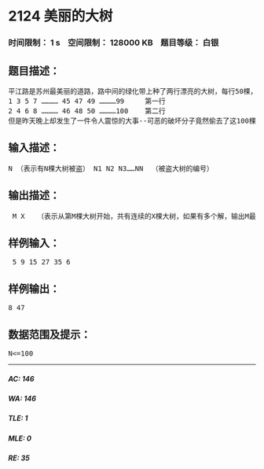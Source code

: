 # 2124 美丽的大树   
### 时间限制： 1 s&nbsp;&nbsp;&nbsp;&nbsp;空间限制： 128000 KB&nbsp;&nbsp;&nbsp;&nbsp;题目等级： 白银  
## 题目描述：  

<pre>
平江路是苏州最美丽的道路，路中间的绿化带上种了两行漂亮的大树，每行50棵，一共100棵大树，这些大树被编上了号，编号方式如下： 
1 3 5 7 ………… 45 47 49 …………99     第一行
2 4 6 8 ………… 46 48 50 …………100    第二行
但是昨天晚上却发生了一件令人震惊的大事--可恶的破坏分子竟然偷去了这100棵大树中的一部分！ 公安部门马上出动，列出了被偷去了大树的编号。现在摆在我们面前的情况是，如果你带领的游客走过的旁边是空空的树坑，那是令人无法接受的，因此我们只能压缩游客在平江路上的旅游距离，务必使游客在连续的大树边游玩，当时，我们就得找出一列（边）最长的连续的大树展现在游客面前。请你编写程序解决这一难题。
</pre>
  
  
## 输入描述：  

<pre>
N （表示有N棵大树被盗） N1 N2 N3……NN  （被盗大树的编号） 
</pre>
  
  
## 输出描述：  

<pre>
 M X   （表示从第M棵大树开始，共有连续的X棵大树，如果有多个解，输出M最小的解即可）
</pre>
  
  
## 样例输入：  

<pre>
 5 9 15 27 35 6
</pre>
  
  
## 样例输出：  

<pre>
8 47
</pre>
  
  
## 数据范围及提示：  

<pre>
N<=100
</pre>
  
  
***  

##### AC: 146  
##### WA: 146  
##### TLE: 1  
##### MLE: 0  
##### RE: 35  
